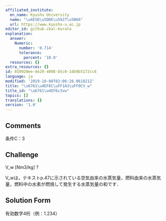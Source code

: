 ```yaml
---
affiliated_institute:
  en_name: Kyushu University
  name: "\u4E5D\u5DDE\u5927\u5B66"
  url: https://www.kyushu-u.ac.jp
editor_id: github.cbal-kurata
explanation:
  answer:
    Numeric:
      number: '0.714'
      tolerance:
        percent: '10.0'
  resources: {}
extra_resources: {}
id: 010920ee-de29-4008-b5c0-1db9b5172cc6
language: ja
modified: '2019-10-08T02:06:26.061821Z'
title: "\u6761\u4EF6C\uFF1A3\uFF0CV_w"
title_id: "\u6761\u4EF6c3vw"
topics: []
translations: {}
version: '1.0'
---
```


## Comments
条件C：3

## Challenge
V_w [Nm3/kg] ?

V_wは，テキストp.47に示されている空気由来の水蒸気量，燃料由来の水蒸気量，燃料中の水素が燃焼して発生する水蒸気量の和です．

## Solution Form
有効数字4桁（例：1.234）




